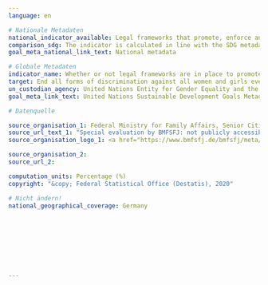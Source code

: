 ```yaml
---
language: en

# Nationale Metadaten
national_indicator_available: Legal frameworks that promote, enforce and monitor gender equality
comparison_sdg: The indicator is calculated in line with the SDG metadata.
goal_meta_national_link_text: National metadata

# Globale Metadaten
indicator_name: Whether or not legal frameworks are in place to promote, enforce and monitor equality and non‑discrimination on the basis of sex
target: End all forms of discrimination against all women and girls everywhere
un_custodian_agency: United Nations Entity for Gender Equality and the Empowerment of Women (UN Women), World Bank (WB), OECD Development Centre
goal_meta_link_text: United Nations Sustainable Development Goals Metadata

# Datenquelle

source_organisation_1: Federal Ministry for Family Affairs, Senior Citizens, Women and Youth (BMFSFJ)
source_url_text_1: "Special evaluation by BMFSFJ: not publicly accessible"
source_organisation_logo_1: <a href="https://www.bmfsfj.de/bmfsfj/meta/en"><img src="https://g205sdgs.github.io/sdg-indicators/public/LogosEn/bmfsfj.png" alt="Logo BMFSFJ" /></a>

source_organisation_2:
source_url_2:

computation_units: Percentage (%)
copyright: "&copy; Federal Statistical Office (Destatis), 2020"

# Nicht ändern!
national_geographical_coverage: Germany









---
```

